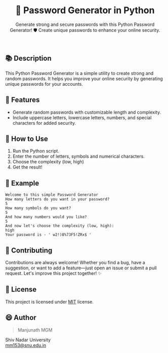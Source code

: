 <div align="center">

# 🔐 Password Generator in Python

Generate strong and secure passwords with this Python Password Generator! 🛡️ Create unique passwords to enhance your online security.

</div>
</br>

## 📚 Description

This Python Password Generator is a simple utility to create strong and random passwords. It helps you improve your online security by generating unique passwords for your accounts.
</br>

## 🚀 Features

- Generate random passwords with customizable length and complexity.
- Include uppercase letters, lowercase letters, numbers, and special characters for added security. </br>

## 🪩 How to Use

1. Run the Python script.
2. Enter the number of letters, symbols and numerical characters.
3. Choose the complexity (low, high)
4. Get the result!

## 🌈 Example
```
Welcome to this simple Password Generator
How many letters do you want in your password?
5
How many symbols do you want?
5
And how many numbers would you like?
5
And now let's choose the complexity (low, high):
high
Your password is - ' w2!)8%73F5!ZRx$ '
```

## 🤝 Contributing

Contributions are always welcome! Whether you find a bug, have a suggestion, or want to add a feature—just open an issue or submit a pull request. Let's improve this project together! ✨
</br>

## :pencil: License

This project is licensed under [MIT](https://opensource.org/licenses/MIT) license.
</br>

## 😄 Author
> Manjunath MGM </br>

Shiv Nadar University </br>
mm153@snu.edu.in
